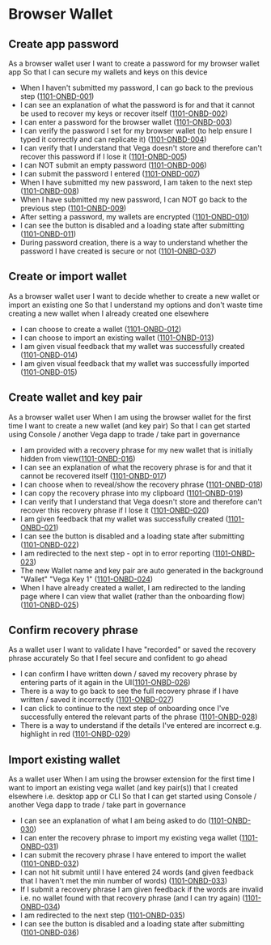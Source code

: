 # Browser Wallet

## Create app password

As a browser wallet user I want to create a password for my browser wallet app So that I can secure my wallets and keys on this device

- When I haven't submitted my password, I can go back to the previous step (<a name="1101-ONBD-001" href="#1101-ONBD-001">1101-ONBD-001</a>)
- I can see an explanation of what the password is for and that it cannot be used to recover my keys or recover itself (<a name="1101-ONBD-002" href="#1101-ONBD-002">1101-ONBD-002</a>)
- I can enter a password for the browser wallet (<a name="1101-ONBD-003" href="#1101-ONBD-003">1101-ONBD-003</a>)
- I can verify the password I set for my browser wallet (to help ensure I typed it correctly and can replicate it) (<a name="1101-ONBD-004" href="#1101-ONBD-004">1101-ONBD-004</a>)
- I can verify that I understand that Vega doesn't store and therefore can't recover this password if I lose it (<a name="1101-ONBD-005" href="#1101-ONBD-005">1101-ONBD-005</a>)
- I can NOT submit an empty password (<a name="1101-ONBD-006" href="#1101-ONBD-006">1101-ONBD-006</a>)
- I can submit the password I entered (<a name="1101-ONBD-007" href="#1101-ONBD-007">1101-ONBD-007</a>)
- When I have submitted my new password, I am taken to the next step (<a name="1101-ONBD-008" href="#1101-ONBD-008">1101-ONBD-008</a>)
- When I have submitted my new password, I can NOT go back to the previous step (<a name="1101-ONBD-009" href="#1101-ONBD-009">1101-ONBD-009</a>)
- After setting a password, my wallets are encrypted (<a name="1101-ONBD-010" href="#1101-ONBD-010">1101-ONBD-010</a>)
- I can see the button is disabled and a loading state after submitting (<a name="1101-ONBD-011" href="#1101-ONBD-011">1101-ONBD-011</a>)
- During password creation, there is a way to understand whether the password I have created is secure or not (<a name="1101-ONBD-037" href="#1101-ONBD-037">1101-ONBD-037</a>)

## Create or import wallet

As a browser wallet user I want to decide whether to create a new wallet or import an existing one So that I understand my options and don't waste time creating a new wallet when I already created one elsewhere

- I can choose to create a wallet (<a name="1101-ONBD-012" href="#1101-ONBD-012">1101-ONBD-012</a>)
- I can choose to import an existing wallet (<a name="1101-ONBD-013" href="#1101-ONBD-013">1101-ONBD-013</a>)
- I am given visual feedback that my wallet was successfully created (<a name="1101-ONBD-014" href="#1101-ONBD-014">1101-ONBD-014</a>)
- I am given visual feedback that my wallet was successfully imported (<a name="1101-ONBD-015" href="#1101-ONBD-015">1101-ONBD-015</a>)

## Create wallet and key pair

As a browser wallet user When I am using the browser wallet for the first time I want to create a new wallet (and key pair) So that I can get started using Console / another Vega dapp to trade / take part in governance

- I am provided with a recovery phrase for my new wallet that is initially hidden from view(<a name="1101-ONBD-016" href="#1101-ONBD-016">1101-ONBD-016</a>)
- I can see an explanation of what the recovery phrase is for and that it cannot be recovered itself (<a name="1101-ONBD-017" href="#1101-ONBD-017">1101-ONBD-017</a>)
- I can choose when to reveal/show the recovery phrase (<a name="1101-ONBD-018" href="#1101-ONBD-018">1101-ONBD-018</a>)
- I can copy the recovery phrase into my clipboard (<a name="1101-ONBD-019" href="#1101-ONBD-019">1101-ONBD-019</a>)
- I can verify that I understand that Vega doesn't store and therefore can't recover this recovery phrase if I lose it (<a name="1101-ONBD-020" href="#1101-ONBD-020">1101-ONBD-020</a>)
- I am given feedback that my wallet was successfully created (<a name="1101-ONBD-021" href="#1101-ONBD-021">1101-ONBD-021</a>)
- I can see the button is disabled and a loading state after submitting (<a name="1101-ONBD-022" href="#1101-ONBD-022">1101-ONBD-022</a>)
- I am redirected to the next step - opt in to error reporting (<a name="1101-ONBD-023" href="#1101-ONBD-023">1101-ONBD-023</a>)
- The new Wallet name and key pair are auto generated in the background "Wallet" "Vega Key 1" (<a name="1101-ONBD-024" href="#1101-ONBD-024">1101-ONBD-024</a>)
- When I have already created a wallet, I am redirected to the landing page where I can view that wallet (rather than the onboarding flow) (<a name="1101-ONBD-025" href="#1101-ONBD-025">1101-ONBD-025</a>)

## Confirm recovery phrase

As a wallet user I want to validate I have "recorded" or saved the recovery phrase accurately So that I feel secure and confident to go ahead

- I can confirm I have written down / saved my recovery phrase by entering parts of it again in the UI(<a name="1101-ONBD-026" href="#1101-ONBD-026">1101-ONBD-026</a>)
- There is a way to go back to see the full recovery phrase if I have written / saved it incorrectly (<a name="1101-ONBD-027" href="#1101-ONBD-027">1101-ONBD-027</a>)
- I can click to continue to the next step of onboarding once I've successfully entered the relevant parts of the phrase (<a name="1101-ONBD-028" href="#1101-ONBD-028">1101-ONBD-028</a>)
- There is a way to understand if the details I've entered are incorrect e.g. highlight in red (<a name="1101-ONBD-029" href="#1101-ONBD-029">1101-ONBD-029</a>)

## Import existing wallet

As a wallet user When I am using the browser extension for the first time I want to import an existing vega wallet (and key pair(s)) that I created elsewhere i.e. desktop app or CLI So that I can get started using Console / another Vega dapp to trade / take part in governance

- I can see an explanation of what I am being asked to do (<a name="1101-ONBD-030" href="#1101-ONBD-030">1101-ONBD-030</a>)
- I can enter the recovery phrase to import my existing vega wallet (<a name="1101-ONBD-031" href="#1101-ONBD-031">1101-ONBD-031</a>)
- I can submit the recovery phrase I have entered to import the wallet (<a name="1101-ONBD-032" href="#1101-ONBD-032">1101-ONBD-032</a>)
- I can not hit submit until I have entered 24 words (and given feedback that I haven't met the min number of words) (<a name="1101-ONBD-033" href="#1101-ONBD-033">1101-ONBD-033</a>)
- If I submit a recovery phrase I am given feedback if the words are invalid i.e. no wallet found with that recovery phrase (and I can try again) (<a name="1101-ONBD-034" href="#1101-ONBD-034">1101-ONBD-034</a>)
- I am redirected to the next step (<a name="1101-ONBD-035" href="#1101-ONBD-035">1101-ONBD-035</a>)
- I can see the button is disabled and a loading state after submitting (<a name="1101-ONBD-036" href="#1101-ONBD-036">1101-ONBD-036</a>)
